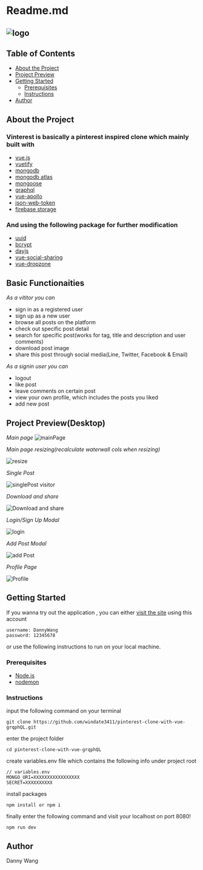 # Readme.md

## ![logo](https://i.imgur.com/kdISdip.png)


## Table of Contents

- [About the Project](#about-the-project)
- [Project Preview](#project-preview)
- [Getting Started](#getting-started)
  - [Prerequisites](#prerequisites)
  - [Instructions](#instructions)
- [Author](#author)

## About the Project

### Vinterest is basically a pinterest inspired  clone which mainly built with

- [vue.js](https://vuejs.org/)
- [vuetify](https://vuetifyjs.com/en/)
- [mongodb](https://www.mongodb.com/)
- [mongodb atlas](https://www.mongodb.com/cloud/atlas/lp/try2?utm_source=google&utm_campaign=gs_apac_taiwan_search_brand_atlas_desktop&utm_term=mongodb%20atlas&utm_medium=cpc_paid_search&utm_ad=e&utm_ad_campaign_id=6498554090&gclid=CjwKCAjwzIH7BRAbEiwAoDxxTvvPx8cLRWirp8tJAHTp8G_pNEnTBN0tFxHhCfuhvQ6DjKPuNNDpRBoCoX4QAvD_BwE)
- [mongoose](https://mongoosejs.com/)
- [graphql](https://graphql.org/)
- [vue-apollo](https://apollo.vuejs.org/)
- [json-web-token](https://www.npmjs.com/package/jsonwebtoken)
- [firebase storage](https://firebase.google.com/?gclid=CjwKCAjwn9v7BRBqEiwAbq1Ey6VpK-qluGc_mVGww9YlenOn1hb3WFKlj2KHhsvi0witmqmOhwe3HxoCNu8QAvD_BwE)

### And using the following package for further modification
- [uuid](https://www.npmjs.com/package/uuid)
- [bcrypt](https://www.npmjs.com/package/bcrypt)
- [dayjs](https://day.js.org/)
- [vue-social-sharing](https://www.npmjs.com/package/vue-social-sharing)
- [vue-dropzone](https://rowanwins.github.io/vue-dropzone/docs/dist/#/installation)

## Basic Functionaities

*As a vititor you can*

- sign in as a registered user
- sign up as a new user
- browse all posts on the platform
- check out specific post detail
- search for specific post(works for tag, title and description and user comments)
- download post image
- share this post through social media(Line, Twitter, Facebook & Email)

*As a signin user you can*

- logout
- like post
- leave comments on certain post
- view your own profile, which includes the posts you liked
- add new post

## Project Preview(Desktop)

*Main page*
![mainPage](https://i.imgur.com/PNyoL55.jpg)

*Main page resizing(recalculate waterwall cols when resizing)*

![resize](https://i.imgur.com/zLlK78z.gif)


*Single Post*

![singlePost visitor](https://i.imgur.com/5a6xLZu.png)

*Download and share*

![Download and share](https://i.imgur.com/fUCsEHC.gif)


*Login/Sign Up Modal*

![login](https://i.imgur.com/99rvENz.jpg)

*Add Post Modal*

![add Post](https://i.imgur.com/IaR011Z.gif)

*Profile Page*

![Profile](https://i.imgur.com/znrtPlV.png)


## Getting Started

If you wanna try out the application , you can either [visit the site](https://vinterest-danny.vercel.app/) using this account

```
username: DannyWang
password: 12345678
```

or use the following instructions to run on your local machine.

### Prerequisites

- [Node.js](https://nodejs.org/en/)
- [nodemon](https://www.npmjs.com/package/nodemon)

### Instructions

input the following command on your terminal

```
git clone https://github.com/windate3411/pinterest-clone-with-vue-grqphQL.git
```

enter the project folder

```
cd pinterest-clone-with-vue-grqphQL
```

create variables.env file which contains the following info under project root

```
// variables.env
MONGO_URI=XXXXXXXXXXXXXXXXX
SECRET=XXXXXXXXXX
```

install packages

```
npm install or npm i
```

finally enter the following command and visit your localhost on port 8080!

```
npm run dev
```

## Author

Danny Wang

